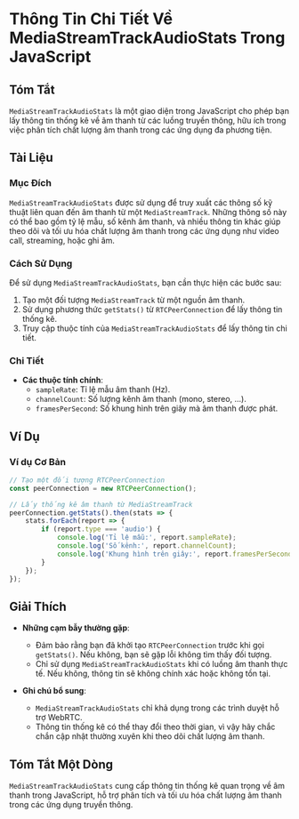 <!--
Meta Description: # Thông Tin Chi Tiết Về MediaStreamTrackAudioStats Trong JavaScript ## Tóm Tắt `MediaStreamTrackAudioStats` là một giao diện trong JavaScript cho phép...
Meta Keywords: thanh, thông, dụng, tin, mediastreamtrackaudiostats
-->

# Thông Tin Chi Tiết Về MediaStreamTrackAudioStats Trong JavaScript

## Tóm Tắt
`MediaStreamTrackAudioStats` là một giao diện trong JavaScript cho phép bạn lấy thông tin thống kê về âm thanh từ các luồng truyền thông, hữu ích trong việc phân tích chất lượng âm thanh trong các ứng dụng đa phương tiện.

## Tài Liệu
### Mục Đích
`MediaStreamTrackAudioStats` được sử dụng để truy xuất các thông số kỹ thuật liên quan đến âm thanh từ một `MediaStreamTrack`. Những thông số này có thể bao gồm tỷ lệ mẫu, số kênh âm thanh, và nhiều thông tin khác giúp theo dõi và tối ưu hóa chất lượng âm thanh trong các ứng dụng như video call, streaming, hoặc ghi âm.

### Cách Sử Dụng
Để sử dụng `MediaStreamTrackAudioStats`, bạn cần thực hiện các bước sau:
1. Tạo một đối tượng `MediaStreamTrack` từ một nguồn âm thanh.
2. Sử dụng phương thức `getStats()` từ `RTCPeerConnection` để lấy thông tin thống kê.
3. Truy cập thuộc tính của `MediaStreamTrackAudioStats` để lấy thông tin chi tiết.

### Chi Tiết
- **Các thuộc tính chính**:
  - `sampleRate`: Tỉ lệ mẫu âm thanh (Hz).
  - `channelCount`: Số lượng kênh âm thanh (mono, stereo, ...).
  - `framesPerSecond`: Số khung hình trên giây mà âm thanh được phát.

## Ví Dụ
### Ví dụ Cơ Bản
```javascript
// Tạo một đối tượng RTCPeerConnection
const peerConnection = new RTCPeerConnection();

// Lấy thống kê âm thanh từ MediaStreamTrack
peerConnection.getStats().then(stats => {
    stats.forEach(report => {
        if (report.type === 'audio') {
            console.log('Tỉ lệ mẫu:', report.sampleRate);
            console.log('Số kênh:', report.channelCount);
            console.log('Khung hình trên giây:', report.framesPerSecond);
        }
    });
});
```

## Giải Thích
- **Những cạm bẫy thường gặp**: 
  - Đảm bảo rằng bạn đã khởi tạo `RTCPeerConnection` trước khi gọi `getStats()`. Nếu không, bạn sẽ gặp lỗi không tìm thấy đối tượng.
  - Chỉ sử dụng `MediaStreamTrackAudioStats` khi có luồng âm thanh thực tế. Nếu không, thông tin sẽ không chính xác hoặc không tồn tại.

- **Ghi chú bổ sung**:
  - `MediaStreamTrackAudioStats` chỉ khả dụng trong các trình duyệt hỗ trợ WebRTC.
  - Thông tin thống kê có thể thay đổi theo thời gian, vì vậy hãy chắc chắn cập nhật thường xuyên khi theo dõi chất lượng âm thanh.

## Tóm Tắt Một Dòng
`MediaStreamTrackAudioStats` cung cấp thông tin thống kê quan trọng về âm thanh trong JavaScript, hỗ trợ phân tích và tối ưu hóa chất lượng âm thanh trong các ứng dụng truyền thông.